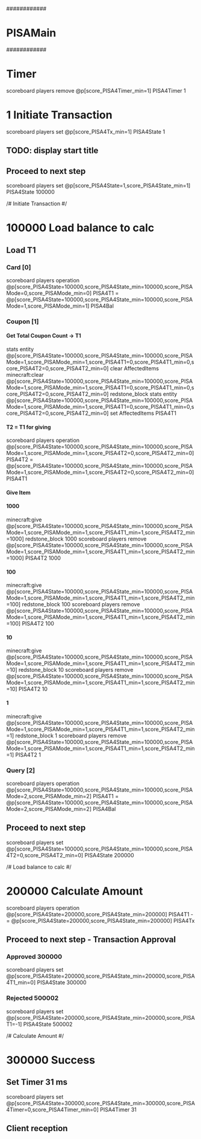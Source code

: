 ############
# PISAMain #
############

# Timer
scoreboard players remove @p[score_PISA4Timer_min=1] PISA4Timer 1

# 1 Initiate Transaction

scoreboard players set @p[score_PISA4Tx_min=1] PISA4State 1

## TODO: display start title

## Proceed to next step
scoreboard players set @p[score_PISA4State=1,score_PISA4State_min=1] PISA4State 100000

/# Initiate Transaction #/

# 100000 Load balance to calc

## Load T1

### Card [0]
scoreboard players operation @p[score_PISA4State=100000,score_PISA4State_min=100000,score_PISAMode=0,score_PISAMode_min=0] PISA4T1 = @p[score_PISA4State=100000,score_PISA4State_min=100000,score_PISAMode=1,score_PISAMode_min=1] PISA4Bal

### Coupon [1]

#### Get Total Coupon Count -> T1
stats entity @p[score_PISA4State=100000,score_PISA4State_min=100000,score_PISAMode=1,score_PISAMode_min=1,score_PISA4T1=0,score_PISA4T1_min=0,score_PISA4T2=0,score_PISA4T2_min=0] clear AffectedItems
minecraft:clear @p[score_PISA4State=100000,score_PISA4State_min=100000,score_PISAMode=1,score_PISAMode_min=1,score_PISA4T1=0,score_PISA4T1_min=0,score_PISA4T2=0,score_PISA4T2_min=0] redstone_block
stats entity @p[score_PISA4State=100000,score_PISA4State_min=100000,score_PISAMode=1,score_PISAMode_min=1,score_PISA4T1=0,score_PISA4T1_min=0,score_PISA4T2=0,score_PISA4T2_min=0] set AffectedItems PISA4T1

#### T2 = T1 for giving
scoreboard players operation @p[score_PISA4State=100000,score_PISA4State_min=100000,score_PISAMode=1,score_PISAMode_min=1,score_PISA4T2=0,score_PISA4T2_min=0] PISA4T2 = @p[score_PISA4State=100000,score_PISA4State_min=100000,score_PISAMode=1,score_PISAMode_min=1,score_PISA4T2=0,score_PISA4T2_min=0] PISA4T1

#### Give Item

#### 1000
minecraft:give @p[score_PISA4State=100000,score_PISA4State_min=100000,score_PISAMode=1,score_PISAMode_min=1,score_PISA4T1_min=1,score_PISA4T2_min=1000] redstone_block 1000
scoreboard players remove @p[score_PISA4State=100000,score_PISA4State_min=100000,score_PISAMode=1,score_PISAMode_min=1,score_PISA4T1_min=1,score_PISA4T2_min=1000] PISA4T2 1000

#### 100
minecraft:give @p[score_PISA4State=100000,score_PISA4State_min=100000,score_PISAMode=1,score_PISAMode_min=1,score_PISA4T1_min=1,score_PISA4T2_min=100] redstone_block 100
scoreboard players remove @p[score_PISA4State=100000,score_PISA4State_min=100000,score_PISAMode=1,score_PISAMode_min=1,score_PISA4T1_min=1,score_PISA4T2_min=100] PISA4T2 100

#### 10
minecraft:give @p[score_PISA4State=100000,score_PISA4State_min=100000,score_PISAMode=1,score_PISAMode_min=1,score_PISA4T1_min=1,score_PISA4T2_min=10] redstone_block 10
scoreboard players remove @p[score_PISA4State=100000,score_PISA4State_min=100000,score_PISAMode=1,score_PISAMode_min=1,score_PISA4T1_min=1,score_PISA4T2_min=10] PISA4T2 10

#### 1
minecraft:give @p[score_PISA4State=100000,score_PISA4State_min=100000,score_PISAMode=1,score_PISAMode_min=1,score_PISA4T1_min=1,score_PISA4T2_min=1] redstone_block 1
scoreboard players remove @p[score_PISA4State=100000,score_PISA4State_min=100000,score_PISAMode=1,score_PISAMode_min=1,score_PISA4T1_min=1,score_PISA4T2_min=1] PISA4T2 1


### Query [2]
scoreboard players operation @p[score_PISA4State=100000,score_PISA4State_min=100000,score_PISAMode=2,score_PISAMode_min=2] PISA4T1 = @p[score_PISA4State=100000,score_PISA4State_min=100000,score_PISAMode=2,score_PISAMode_min=2] PISA4Bal

## Proceed to next step
scoreboard players set @p[score_PISA4State=100000,score_PISA4State_min=100000,score_PISA4T2=0,score_PISA4T2_min=0] PISA4State 200000

/# Load balance to calc #/

# 200000 Calculate Amount
scoreboard players operation @p[score_PISA4State=200000,score_PISA4State_min=200000] PISA4T1 -= @p[score_PISA4State=200000,score_PISA4State_min=200000] PISA4Tx

## Proceed to next step - Transaction Approval

### Approved 300000
scoreboard players set @p[score_PISA4State=200000,score_PISA4State_min=200000,score_PISA4T1_min=0] PISA4State 300000

### Rejected 500002
scoreboard players set @p[score_PISA4State=200000,score_PISA4State_min=200000,score_PISAT1=-1] PISA4State 500002

/# Calculate Amount #/

# 300000 Success

## Set Timer 31 ms
scoreboard players set @p[score_PISA4State=300000,score_PISA4State_min=300000,score_PISA4Timer=0,score_PISA4Timer_min=0] PISA4Timer 31

## Client reception

